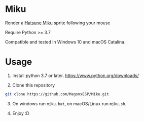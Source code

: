 # Miku
Render a [Hatsune Miku](https://www.google.com/search?q=hatsune+miku&oq=hatsune+miku&aqs=chrome..69i57j46j35i39l2j0j69i60j69i65l2.3388j1j7&sourceid=chrome&ie=UTF-8) sprite following your mouse

Require Python >= 3.7

Compatible and tested in Windows 10 and macOS Catalina.

# Usage
1. Install python 3.7 or later. https://www.python.org/downloads/

2. Clone this repository
 ```sh
 git clone https://github.com/MagonxESP/Miku.git
 ```

3. On windows run ```miku.bat```, on macOS/Linux run ```miku.sh```.

4. Enjoy :D
